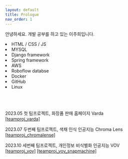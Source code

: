 ```yaml
---
layout: default
title: Prologue
nav_order: 1
---  
```

  
  안녕하세요. 개발 공부를 하고 있는 이주희입니다.
  <br>
  <LI> HTML / CSS / JS 
  <LI> MYSQL
  <LI> Django framework
  <LI> Spring framework
  <LI> AWS
  <LI> Roboflow databse 
  <LI> Docker
  <LI> GitHub
  <LI> Linux
  <br><br>
<br><br>

<p> 2023.05 첫 팀프로젝트, 화장품 판매 홈페이지 Varda
<br>
<a href="https://github.com/leejoohi/varda.git">[teamproj_varda]</a>

<p> 2023.07 두번째 팀프로젝트, 색채 인식 인공지능 Chroma Lens
<br>
<a href="https://github.com/leejoohi/chromalens.git">[teamproj_chromalense]</a>

<p> 2023.10 세번째 팀프로젝트, 개인정보 비식별화 인공지능 VOV
<br>
<a href="https://github.com/leejoohi/vov.git">[teamproj_vov]</a>
<a href="https://github.com/leejoohi/vov_snapmachine.git">[teamproj_vov_snapmachine]</a>